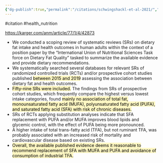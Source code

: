 ```yaml
---
{"dg-publish":true,"permalink":"/citations/schwingshackl-et-al-2021/","created":"2025-10-23T17:42:45.223+01:00","updated":"2025-10-23T18:06:08.826+01:00"}
---
```


#citation #health_nutrition

https://karger.com/anm/article/77/1/4/42873

- We conducted a scoping review of systematic reviews (SRs) on dietary fat intake and health outcomes in human adults within the context of a position paper by the “International Union of Nutritional Sciences Task force on Dietary Fat Quality” tasked to summarize the available evidence and provide dietary recommendations. 
- We systematically searched several databases for relevant SRs of randomized controlled trials (RCTs) and/or prospective cohort studies published <mark style="background: #FFF3A3A6;">between 2015 and 2019</mark> assessing the association between dietary fat and health outcomes. 
- <mark style="background: #FFF3A3A6;">Fifty-nine SRs were included.</mark> The findings from SRs of prospective cohort studies, which frequently compare the highest versus lowest intake categories, found <mark style="background: #FFF3A3A6;">mainly no association of total fat, monounsaturated fatty acid (MUFA), polyunsaturated fatty acid (PUFA), and saturated fatty acid (SFA) with risk of chronic diseases. </mark>
- SRs of RCTs applying substitution analyses indicate that SFA replacement with PUFA and/or MUFA improves blood lipids and glycemic control, with the effect of PUFA being more pronounced. 
- A higher intake of total trans-fatty acid (TFA), but not ruminant TFA, was probably associated with an increased risk of mortality and cardiovascular disease based on existing SRs. 
- <mark style="background: #FFF3A3A6;">Overall, the available published evidence deems it reasonable to recommend replacement of SFA with MUFA and PUFA and avoidance of consumption of industrial TFA.</mark>